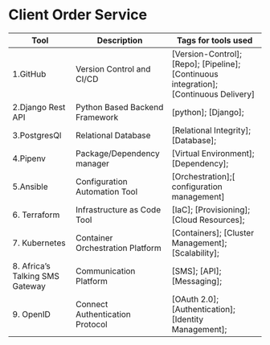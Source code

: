 # Client Order Service

|Tool                | Description                    | Tags for tools used                                                                                               |
| ------------------- | ------------------------------ | ---------------------------------------------------------------------------------------------------- |
| 1.GitHub| Version Control and CI/CD| [Version-Control]; [Repo]; [Pipeline]; [Continuous integration];[Continuous Delivery]|
| 2.Django Rest API |  Python Based Backend Framework| [python]; [Django];|
| 3.PostgresQl | Relational Database| [Relational Integrity]; [Database];|
| 4.Pipenv | Package/Dependency manager| [Virtual Environment];[Dependency];|
| 5.Ansible |Configuration Automation Tool | [Orchestration];[ configuration management]|
| 6. Terraform | Infrastructure as Code Tool | [IaC]; [Provisioning]; [Cloud Resources];
| 7. Kubernetes |	Container Orchestration Platform | [Containers]; [Cluster Management]; [Scalability];
| 8. Africa’s Talking SMS Gateway |	Communication Platform | [SMS]; [API]; [Messaging];
| 9. OpenID | Connect	Authentication Protocol | [OAuth 2.0]; [Authentication]; [Identity Management];
